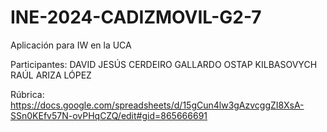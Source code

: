 # INE-2024-CADIZMOVIL-G2-7
Aplicación para IW en la UCA

Participantes:
DAVID JESÚS CERDEIRO GALLARDO
OSTAP KILBASOVYCH
RAÚL ARIZA LÓPEZ

Rúbrica:
https://docs.google.com/spreadsheets/d/15gCun4lw3gAzvcggZI8XsA-SSn0KEfv57N-ovPHqCZQ/edit#gid=865666691
